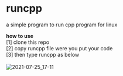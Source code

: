 # runcpp
a simple program to run cpp program for linux 


**how to use**\
[1] clone this repo \
[2] copy runcpp file were you put your code \
[3] then type runcpp as below \
\
![2021-07-25_17-11](https://user-images.githubusercontent.com/66879926/126904112-03a99ecf-9d94-4f0e-a4e8-634638cb443b.png)

